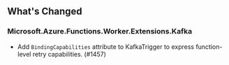 ## What's Changed

<!-- Please add your release notes in the following format:
- My change description (#PR/#issue)
-->

### Microsoft.Azure.Functions.Worker.Extensions.Kafka <version>

- Add `BindingCapabilities` attribute to KafkaTrigger to express function-level retry capabilities. (#1457)
